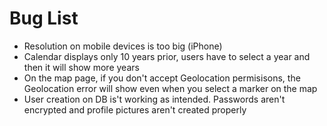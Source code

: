 # Bug List

- Resolution on mobile devices is too big (iPhone)
- Calendar displays only 10 years prior, users have to select a year and then it will show more years
- On the map page, if you don't accept Geolocation permisisons, the Geolocation error will show even when you select a marker on the map
- User creation on DB is't working as intended. Passwords aren't encrypted and profile pictures aren't created properly